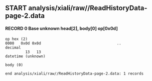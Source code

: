 ## START analysis/xiali/raw//ReadHistoryData-page-2.data
#### RECORD 0 Base unknown head[2], body[0] op[0x0d]

    op hex (2)
    0000   0x0d 0x0d                                  ..
    decimal
             13   13
    datetime (unknown)

    body (0)

`end analysis/xiali/raw//ReadHistoryData-page-2.data: 1 records`
